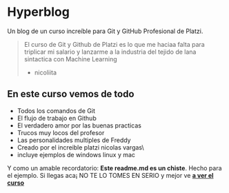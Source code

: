 # Hyperblog 
Un blog de un curso increíble para Git y GitHub Profesional de Platzi.

> El curso de Git y Github de Platzi es lo que me haciaa falta para triplicar mi salario y lanzarme a la industria del tejido de lana sintactica con Machine Learning
> - nicoliita

## En este curso vemos de todo
* Todos los comandos de Git
* El flujo de trabajo en Github
* El verdadero amor por las buenas practicas
* Trucos muy locos del profesor
* Las personalidades multiples de Freddy
* Creado por el increible platzi nicolas vargas\
* incluye ejemplos de windows linux y mac

Y como un amable recordatorio: **Este readme.md es un chiste**.  Hecho para el ejemplo. Si llegas aca¡ NO TE LO TOMES EN SERIO y mejor ve [**a ver el curso**](https://platzi.com/cursos/git-github/ "a ver el curso")